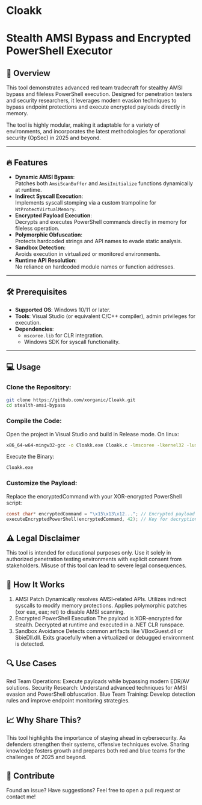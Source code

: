 # **Cloakk**
# **Stealth AMSI Bypass and Encrypted PowerShell Executor**

## 🚀 Overview
This tool demonstrates advanced red team tradecraft for stealthy AMSI bypass and fileless PowerShell execution. Designed for penetration testers and security researchers, it leverages modern evasion techniques to bypass endpoint protections and execute encrypted payloads directly in memory.

The tool is highly modular, making it adaptable for a variety of environments, and incorporates the latest methodologies for operational security (OpSec) in 2025 and beyond.

---

## 🔥 Features
- **Dynamic AMSI Bypass**:  
  Patches both `AmsiScanBuffer` and `AmsiInitialize` functions dynamically at runtime.  
- **Indirect Syscall Execution**:  
  Implements syscall stomping via a custom trampoline for `NtProtectVirtualMemory`.  
- **Encrypted Payload Execution**:  
  Decrypts and executes PowerShell commands directly in memory for fileless operation.  
- **Polymorphic Obfuscation**:  
  Protects hardcoded strings and API names to evade static analysis.  
- **Sandbox Detection**:  
  Avoids execution in virtualized or monitored environments.  
- **Runtime API Resolution**:  
  No reliance on hardcoded module names or function addresses.  

---

## 🛠️ Prerequisites
- **Supported OS**: Windows 10/11 or later.
- **Tools**: Visual Studio (or equivalent C/C++ compiler), admin privileges for execution.
- **Dependencies**:
  - `mscoree.lib` for CLR integration.
  - Windows SDK for syscall functionality.

---

## 💻 Usage

### **Clone the Repository**:
```bash
git clone https://github.com/xorganic/Cloakk.git
cd stealth-amsi-bypass
```

### Compile the Code:
Open the project in Visual Studio and build in Release mode.
On linux: 
```bash
x86_64-w64-mingw32-gcc -o Cloakk.exe Cloakk.c -lmscoree -lkernel32 -luser32 -ladvapi32
```
Execute the Binary:
```bash
Cloakk.exe
```
### Customize the Payload:
Replace the encryptedCommand with your XOR-encrypted PowerShell script:

```c
const char* encryptedCommand = "\x15\x13\x12..."; // Encrypted payload
executeEncryptedPowerShell(encryptedCommand, 42); // Key for decryption
```
## ⚠️ Legal Disclaimer
This tool is intended for educational purposes only. Use it solely in authorized penetration testing environments with explicit consent from stakeholders. Misuse of this tool can lead to severe legal consequences.

## 📖 How It Works
1. AMSI Patch
Dynamically resolves AMSI-related APIs.
Utilizes indirect syscalls to modify memory protections.
Applies polymorphic patches (xor eax, eax; ret) to disable AMSI scanning.
2. Encrypted PowerShell Execution
The payload is XOR-encrypted for stealth.
Decrypted at runtime and executed in a .NET CLR runspace.
3. Sandbox Avoidance
Detects common artifacts like VBoxGuest.dll or SbieDll.dll.
Exits gracefully when a virtualized or debugged environment is detected.
## 🔍 Use Cases
Red Team Operations:
Execute payloads while bypassing modern EDR/AV solutions.
Security Research:
Understand advanced techniques for AMSI evasion and PowerShell obfuscation.
Blue Team Training:
Develop detection rules and improve endpoint monitoring strategies.
## 📈 Why Share This?
This tool highlights the importance of staying ahead in cybersecurity. As defenders strengthen their systems, offensive techniques evolve. Sharing knowledge fosters growth and prepares both red and blue teams for the challenges of 2025 and beyond.

## 🤝 Contribute
Found an issue? Have suggestions? Feel free to open a pull request or contact me!
